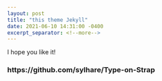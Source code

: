 ```yaml
---
layout: post
title: "this theme Jekyll"
date: 2021-06-10 14:31:00 -0400
excerpt_separator: <!--more-->
---
```


I hope you like it!

<h3>https://github.com/sylhare/Type-on-Strap</h3>
<!--more-->
